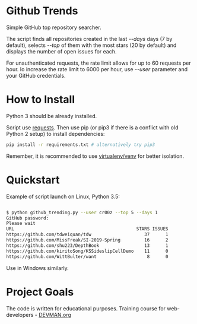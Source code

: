 # Github Trends

Simple GitHub top repository searcher.

The script finds all repositories created in the last *--days* days (7 by default), selects *--top* of them with the most stars (20 by default) and displays the number of open issues for each.

For unauthenticated requests, the rate limit allows for up to 60 requests per hour. Io increase the rate limit to 6000 per hour, use *--user* parameter and your GitHub credentials. 

# How to Install

Python 3 should be already installed. 

Script use [requests](https://pypi.org/project/requests/2.11.1/). Then use pip (or pip3 if there is a conflict with old Python 2 setup) to install dependencies:

```bash
pip install -r requirements.txt # alternatively try pip3
```

Remember, it is recommended to use [virtualenv/venv](https://devman.org/encyclopedia/pip/pip_virtualenv/) for better isolation.

# Quickstart

Example of script launch on Linux, Python 3.5:

```bash

$ python github_trending.py --user cr00z --top 5 --days 1
GitHub password:
Please wait
URL                                              STARS ISSUES
https://github.com/tdweiquan/tdw                    37      1
https://github.com/MissFreak/SI-2019-Spring         16      2
https://github.com/shu223/DepthBook                 13      1
https://github.com/kiritoSong/KSSideslipCellDemo    11      0
https://github.com/WittBulter/want                   8      0

```

Use in Windows similarly.

# Project Goals

The code is written for educational purposes. Training course for web-developers - [DEVMAN.org](https://devman.org)
